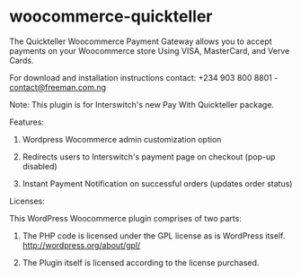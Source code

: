 woocommerce-quickteller
=======================

The Quickteller Woocommerce Payment Gateway allows you to accept payments on your Woocommerce store Using VISA, MasterCard, and Verve Cards.

For download and installation instructions contact: +234 903 800 8801 - contact@freeman.com.ng


Note: This plugin is for Interswitch's new Pay With Quickteller package.
 

Features:

1. Wordpress Wocommerce admin customization option

2. Redirects users to Interswitch's payment page on checkout (pop-up disabled)

3. Instant Payment Notification on successful orders (updates order status)


Licenses:

This WordPress Woocommerce plugin comprises of two parts:


1. The PHP code is licensed under the GPL license as is WordPress itself. http://wordpress.org/about/gpl/ 

2. The Plugin itself is licensed according to the license purchased.
